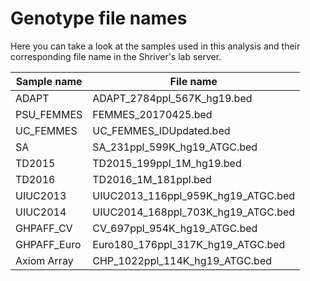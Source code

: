 # Genotype file names

Here you can take a look at the samples used in this analysis and their corresponding file name in the Shriver's lab server.

Sample name | File name
------------|-----------------------------------
ADAPT       | ADAPT_2784ppl_567K_hg19.bed
PSU_FEMMES  | FEMMES_20170425.bed
UC_FEMMES   | UC_FEMMES_IDUpdated.bed
SA          | SA_231ppl_599K_hg19_ATGC.bed
TD2015      | TD2015_199ppl_1M_hg19.bed
TD2016      | TD2016_1M_181ppl.bed
UIUC2013    | UIUC2013_116ppl_959K_hg19_ATGC.bed
UIUC2014    | UIUC2014_168ppl_703K_hg19_ATGC.bed
GHPAFF_CV   | CV_697ppl_954K_hg19_ATGC.bed
GHPAFF_Euro | Euro180_176ppl_317K_hg19_ATGC.bed
Axiom Array | CHP_1022ppl_114K_hg19_ATGC.bed